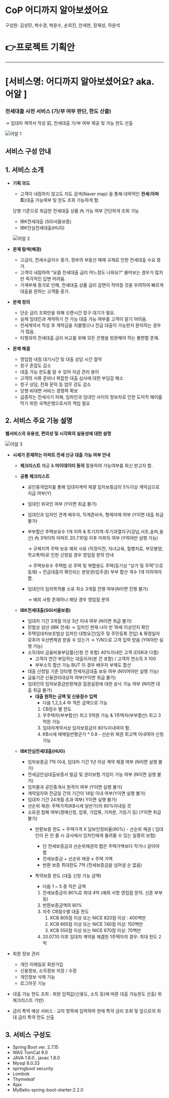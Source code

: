 # CoP 어디까지 알아보셨어요

구성원: 김성민, 박수경, 박윤수, 손희진, 안세현, 장재성, 하윤석


# 👉프로젝트 기획안

---

# [**서비스명: 어디까지 알아보셨어요? aka. 어알 ]**

### 전세대출 사전 서비스 (가/부 여부 판단, 한도 산출)

→ 임대차 계약서 작성 前, 전세대출 가/부 여부 제공 및 가능 한도 산출

![어알 1](https://github.com/user-attachments/assets/105d85bb-8456-4529-8621-090c2e629c10)


## **서비스 구성 안내**

## **1. 서비스 소개**

- **기획 의도**
    - 고객이 내점하지 않고도 지도 검색(Naver map) 을 통해 대략적인 **전세**(**아파트**)대출 가능여부 및 한도 조회 가능하게 함. 
    
    당행 기준으로 취급한 전세대출 상품 內 가능 여부 간단하게 조회 가능
    
    - IBK전세대출 (SGI서울보증)
    - IBK안심전세대출(HUG)
    
    ![어알 2](https://github.com/user-attachments/assets/505ec46c-ca35-483d-8c66-c4099347d1e9)

- **문제 탐색(배경)**
    - 고금리, 전세수급지수 증가, 정부의 부동산 매매 규제로 인한 전세대출 수요 증가.
    - 고객이 내점하여 “요즘 전세대출 금리 어느정도 나와요?” 물어보는 경우가 많지만 즉각적인 답변 어려움.
    - 가계부채 증가로 인해, 전세대출 상품 금리 감면이 작아질 것을 우려하여 빠르게 대출을 원하는 고객들 증가.
      
- **문제 정의**
    - 단순 금리 조회만을 위해 오랜시간 창구 대기가 필요.
    - 실제 임대인과 계약하기 전 가능 대출 가능 여부를 고객이 알기 어려움.
    - 전세계약서 작성 후 계약금을 지불했으나 잔금 대출이 가능한지 문의하는 경우가 많음.
    - 타행과의 전세대출 금리 비교를 위해 모든 은행을 방문해야 하는 불편함 존재.
    
- **문제 해결**
    - 영업점 내점 대기시간 및 대출 상담 시간 절약
    - 창구 혼잡도 감소
    - 대출 가능 한도를 알 수 있어 자금 관리 용이
    - 고객의 서류 준비나 복잡한 대출 심사에 대한 부담감 해소
    - 창구 상담, 전화 문의 등 업무 강도 감소
    - 당행 비대면 서비스 경쟁력 확보
    - 급증하는 전세사기 피해, 임차인과 임대인 사이의 정보차로 인한 도덕적 해이를 막기 위한 국책은행으로서의 책임 필요

## **2. 서비스 주요 기능 설명**

**웹서비스의 유용성, 편의성 및 시각화의 실용성에 대한 설명**

![어알 3](https://github.com/user-attachments/assets/17f6c3b6-9f36-4419-9861-c8d77dcebf3c)    

- **시세가 존재하는 아파트 전세 신규 대출 가능 여부 안내**
    - **체크리스트** 제공 & **마이데이터 동의** 활용하여 가능여부를 회신 받고자 함.
    - **공통 체크리스트**
        - 공인중개업자를 통해 임대차계약 체결 임차보증금의 5%이상 계약금으로 지급 여부(Y)
        - 임대인 외국인 여부 (Y이면 취급 불가)
        - 임대인과 임차인 관계 배우자, 직계존비속, 형제자매 여부 (Y이면 대출 취급 불가)
        - 부부합산 주택보유수 1개 이하 & 투기지역-투기과열지구(강남,서초,송파,용산) 內 3억이하 아파트 20.7.10일 이후 미취득 여부 (Y여야만 실행 가능)
            
            → 규제지역 주택 보유 예외 사유 (직장이전, 자녀교육, 질병치료, 부모봉양, 학교폭력)로 인한 신청일 경우 영업점 문의 안내
            
            → 주택보유수 주택법 상 주택 및 복합용도 주택(등기상 “상가 및 주택”으로 등재) + 잔금대출이 확인되는 분양권(입주권) 부부 합산 개수 1개 이하여야 함.
            
        - 임대인이 임차목적물 소유 최소 3개월 진행 여부(N이면 진행 불가)
            
            → 예외 사항 존재하나 해당 경우 영업점 문의
            
    - **IBK전세대출(SGI서울보증)**
        - 임대차 기간 3개월 이상 3년 이내 여부 (N이면 취급 불가)
        - 민법상 성년 (IBK 전세) → 임차인 현재 나이 만 19세 이상인지 확인
        - 주택임대차보호법상 임차인 대항요건(입주 및 주민등록 전입) & 확정일자 갖추어 우선변제권 받을 수 있는가 → Y/N으로 고객 입력 받음 (Y여야만 실행 가능)
        - 소득대비 금융비용부담률(신청 건 포함) 40%이내인 고객 (DSR과 다름)
            - 고객이 연간 부담하는 대출이자(본 건 포함) / 고객의 연소득 X 100
            - 부부소득 합산 가능 BUT 이 경우 배우자 부채도 합산
        - 대출 신청일 기준 당타행 전세자금대출 보유 여부 (N이어야만 실행 가능)
        - 금융기관 신용관리대상자 여부(Y이면 취급 불가)
        - 임대인의 임차보증금반환채권 질권설정에 대한 승낙 가능 여부 (N이면 대출 취급 불가)
            - **대출 원하는 금액 및 신용점수 입력**
                - 다음 1,2,3,4 中 적은 금액으로 가능
                1. CB점수 별 한도
                2. 무주택자(부부합산) 최고 5억원 가능 & 1주택자(부부합산) 최고 3억원 가능
                3. 임대차계약서상 임차보증금의 80%이내여야 함.
                4. KB시세 매매일반평균가 * 0.8 - 선순위 채권 최고액 이내여야 신청 가능
    - **IBK안심전세대출(HUG)**
        - 임차보증금 7억 이내, 임대차 기간 1년 이상 계약 체결 여부 (N이면 실행 불가)
        - 전세금안심대출보증서 발급 및 권리보험 가입이 가능 여부 (N이면 실행 불가)
        - 임차물과 공인중개사 원격지 여부 (Y이면 실행 불가)
        - 계약일자와 잔금일 간의 기간이 14일 이내 여부(Y이면 실행 불가)
        - 임대차 기간 24개월 초과 여부( Y이면 실행 불가)
        - 선순위 채권: 주택가격(KB시세 일반가)의 80%이내일 것
        - 소유권 침해 여부(경매신청, 압류, 가압류, 가처분, 가등기 등) (Y이면 취급 불가)
            - 반환보증 한도 = 주택가격 X 담보인정비율(90%) - 선순위 채권 ( 임대인이 돈 안 줄 시 공사에서 임차인에게 돌려줄 수 있는 일종의 보험)
                - 단 전세보증금과 선순위채권의 합은 주택가액보다 작거나 같아야 함
                - 전세보증금 + 선순위 채권 ≤ 주택 가액
                - 반환 보증 최대한도 7억 (전세보증금을 넘어설 순 없음)
                
            - 특약보증 한도 (대출 신청 가능 금액)
                - 다음 1 ~ 5 중 적은 금액
                1. 전세보증금의 80%로 최대 4억 (예외 사항 영업점 문의. 신혼 부부 등)
                2. 반환보증금액의 80%
                3. 차주 CB점수별 대출 한도
                    1. KCB 805점 이상 또는 NICE 820점 이상 : 400백만
                    2. KCB 665점 이상 또는 NICE 740점 이상: 150백만
                    3. KCB 550점 이상 또는 NICE 670점 이상: 70백만
                4. 20.07.10 이후 임대차 계약을 체결한 1주택자의 경우: 최대 한도 2억
            
            
- 회원 정보 관리
    - 개인 이메일로 회원가입
    - 신용정보, 소득정보 저장 / 수정
    - 개인정보 삭제 기능
    - 로그아웃 기능
    
- 대출 가능 한도 조회
: 회원 입력값(신용도, 소득 등)에 따른 대출 가능한도 산출( 위 체크리스트 기반)
- 금리 특약 예상 서비스
: 교차 항목에 입력하여 현재 특약 금리 조회 및 앞으로의 최대 금리 특약 한도 산출


## **3. 서비스 구성도**

- Spring Boot ver. 2.7.15
- WAS TomCat 8.0
- JAVA 1.8.0 , javac 1.8.0
- Mysql 8.0.33 
- springboot security
- Lombok
- Thymeleaf
- Ajax
- MyBatis-spring-boot-starter:2.2.0



